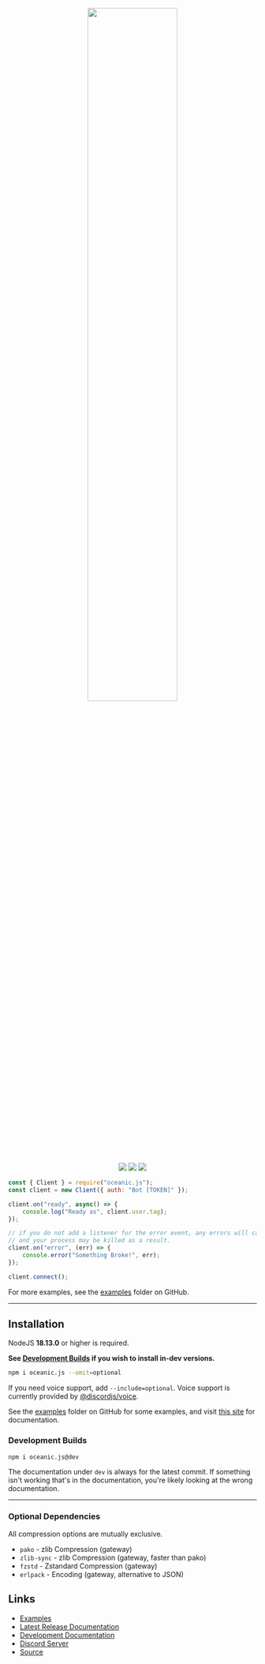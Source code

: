 <p align="center">
  <img width=60% src="https://user-images.githubusercontent.com/68125679/193473284-e14ea33d-b086-4c28-870d-4221e766d775.png">
  <br>
  <a href="https://npmjs.com/package/oceanic.js"><img src="https://img.shields.io/npm/v/oceanic.js.svg?style=flat-square&color=informational"></a>
  <img src="https://img.shields.io/github/stars/OceanicJS/Oceanic?color=yellow&style=flat-square">
  <img src="https://img.shields.io/npm/dw/oceanic.js?color=red&style=flat-square">
</p>

```js
const { Client } = require("oceanic.js");
const client = new Client({ auth: "Bot [TOKEN]" });

client.on("ready", async() => {
    console.log("Ready as", client.user.tag);
});

// if you do not add a listener for the error event, any errors will cause an UncaughtError to be thrown,
// and your process may be killed as a result.
client.on("error", (err) => {
    console.error("Something Broke!", err);
});

client.connect();
```
For more examples, see the [examples](https://github.com/OceanicJS/Oceanic/tree/dev/examples) folder on GitHub.
<hr>

## Installation
NodeJS **18.13.0** or higher is required.

**See [Development Builds](#development-builds) if you wish to install in-dev versions.**

```sh
npm i oceanic.js --omit=optional
```

If you need voice support, add `--include=optional`. Voice support is currently provided by [@discordjs/voice](https://discord.js.org/#/docs/voice/main/general/welcome).

See the [examples](https://github.com/OceanicJS/Oceanic/tree/dev/examples) folder on GitHub for some examples, and visit [this site](https://docs.oceanic.ws) for documentation.

### Development Builds
```sh
npm i oceanic.js@dev
```

The documentation under `dev` is always for the latest commit. If something isn't working that's in the documentation, you're likely looking at the wrong documentation.

<hr>

### Optional Dependencies
All compression options are mutually exclusive.
* `pako` - zlib Compression (gateway)
* `zlib-sync` - zlib Compression (gateway, faster than pako)
* `fzstd` - Zstandard Compression (gateway)
* `erlpack` - Encoding (gateway, alternative to JSON)

## Links
* [Examples](https://github.com/OceanicJS/Oceanic/tree/dev/examples)
* [Latest Release Documentation](https://docs.oceanic.ws/latest)
* [Development Documentation](https://docs.oceanic.ws/dev)
* [Discord Server](https://discord.gg/xZ4AhdYrf9)
* [Source](https://github.com/OceanicJS/Oceanic)
